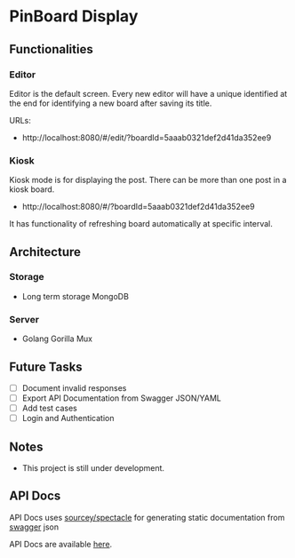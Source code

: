 # PinBoard Display

## Functionalities

### Editor

Editor is the default screen. Every new editor will have a unique identified at
the end for identifying a new board after saving its title.

URLs:

* http://localhost:8080/#/edit/?boardId=5aaab0321def2d41da352ee9

### Kiosk

Kiosk mode is for displaying the post. There can be more than one post in a
kiosk board.

* http://localhost:8080/#/?boardId=5aaab0321def2d41da352ee9

It has functionality of refreshing board automatically at specific interval.

## Architecture

### Storage

* Long term storage MongoDB

### Server

* Golang Gorilla Mux


## Future Tasks

- [ ] Document invalid responses
- [ ] Export API Documentation from Swagger JSON/YAML
- [ ] Add test cases
- [ ] Login and Authentication

## Notes

* This project is still under development.

## API Docs

API Docs uses [sourcey/spectacle](https://github.com/sourcey/spectacle) for generating static documentation from [swagger](https://swagger.io) json

API Docs are available [here](docs/api-docs).
